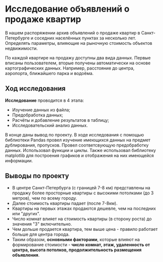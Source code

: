 # Исследование объявлений о продаже квартир

В нашем распоряжении архив объявлений о продаже квартир в Санкт-Петербурге и соседних населённых пунктах за несколько лет. Определять параметры, влияющие на рыночную стоимость объектов недвижимости.

По каждой квартире на продажу доступны два вида данных. Первые вписаны пользователем, вторые получены автоматически на основе картографических данных. Например, расстояние до центра, аэропорта, ближайшего парка и водоёма.

## Ход исследования

**Исследование** проводится в 4 этапа:
  - Изучение данных из файла;
  - Предобработка данных;
  - Расчёты и добавление результатов в таблицу;
  - Исследовательский анализ данных.

В конце даны вывод по проекту. В ходе исследования с помощью библиотеки Pandas провел изучение имеющихся данных на предмет дублирования, пропусков. Провел соответсвующую предобработку данных. Использовал функции и циклы. Также использовал библиотеку matplotlib для построения графиков и отображения на них имеющейся информации.

## Выводы по проекту

- В центре Санкт-Петербурга (с границей 7-8 км) представлены на продажу более просторные квартиры с высокими потолками (до 3 метров), чем по всему городу.
- Далее стоимость квартиры падает (после 7-8км).
- Квартиры на первых этажах продаются дешевле, чем на последних или "других".
- Число комнат влияет на стоимость квартиры (в сторону роста) до значения "3" включительно.
- Чем дольше продается квартира, тем выше цена - правило работает больше для центра города.
- Таким образом, **основными факторами**, которые влияют на формирование стоимости - **число комнат, этаж, удаленность от центра, высота потолков, продолжительность размещения объявления**.
